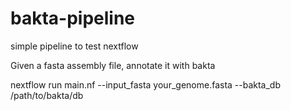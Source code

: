# bakta-pipeline

simple pipeline to test nextflow

Given a fasta assembly file, annotate it with bakta

nextflow run main.nf --input_fasta your_genome.fasta --bakta_db /path/to/bakta/db

